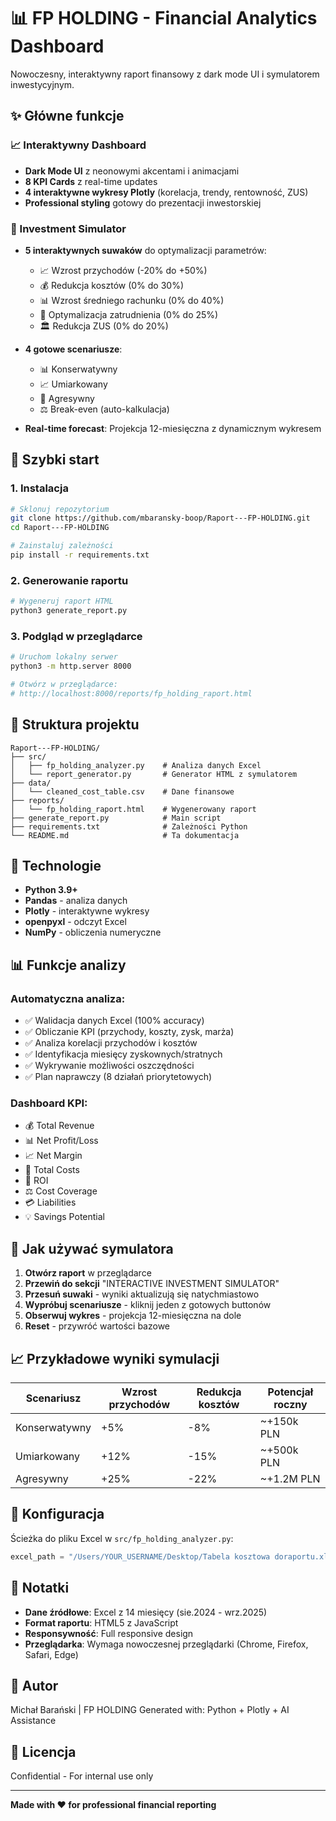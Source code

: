 # 📊 FP HOLDING - Financial Analytics Dashboard

Nowoczesny, interaktywny raport finansowy z dark mode UI i symulatorem inwestycyjnym.

## ✨ Główne funkcje

### 📈 Interaktywny Dashboard
- **Dark Mode UI** z neonowymi akcentami i animacjami
- **8 KPI Cards** z real-time updates
- **4 interaktywne wykresy Plotly** (korelacja, trendy, rentowność, ZUS)
- **Professional styling** gotowy do prezentacji inwestorskiej

### 🚀 Investment Simulator
- **5 interaktywnych suwaków** do optymalizacji parametrów:
  - 📈 Wzrost przychodów (-20% do +50%)
  - 💰 Redukcja kosztów (0% do 30%)
  - 📊 Wzrost średniego rachunku (0% do 40%)
  - 👥 Optymalizacja zatrudnienia (0% do 25%)
  - 🏛️ Redukcja ZUS (0% do 20%)

- **4 gotowe scenariusze**:
  - 📊 Konserwatywny
  - 📈 Umiarkowany
  - 🚀 Agresywny
  - ⚖️ Break-even (auto-kalkulacja)

- **Real-time forecast**: Projekcja 12-miesięczna z dynamicznym wykresem

## 🚀 Szybki start

### 1. Instalacja

```bash
# Sklonuj repozytorium
git clone https://github.com/mbaransky-boop/Raport---FP-HOLDING.git
cd Raport---FP-HOLDING

# Zainstaluj zależności
pip install -r requirements.txt
```

### 2. Generowanie raportu

```bash
# Wygeneruj raport HTML
python3 generate_report.py
```

### 3. Podgląd w przeglądarce

```bash
# Uruchom lokalny serwer
python3 -m http.server 8000

# Otwórz w przeglądarce:
# http://localhost:8000/reports/fp_holding_raport.html
```

## 📁 Struktura projektu

```
Raport---FP-HOLDING/
├── src/
│   ├── fp_holding_analyzer.py    # Analiza danych Excel
│   └── report_generator.py       # Generator HTML z symulatorem
├── data/
│   └── cleaned_cost_table.csv    # Dane finansowe
├── reports/
│   └── fp_holding_raport.html    # Wygenerowany raport
├── generate_report.py            # Main script
├── requirements.txt              # Zależności Python
└── README.md                     # Ta dokumentacja
```

## 🎨 Technologie

- **Python 3.9+**
- **Pandas** - analiza danych
- **Plotly** - interaktywne wykresy
- **openpyxl** - odczyt Excel
- **NumPy** - obliczenia numeryczne

## 📊 Funkcje analizy

### Automatyczna analiza:
- ✅ Walidacja danych Excel (100% accuracy)
- ✅ Obliczanie KPI (przychody, koszty, zysk, marża)
- ✅ Analiza korelacji przychodów i kosztów
- ✅ Identyfikacja miesięcy zyskownych/stratnych
- ✅ Wykrywanie możliwości oszczędności
- ✅ Plan naprawczy (8 działań priorytetowych)

### Dashboard KPI:
- 💰 Total Revenue
- 📊 Net Profit/Loss
- 📈 Net Margin
- 💸 Total Costs
- 🎯 ROI
- ⚖️ Cost Coverage
- 💳 Liabilities
- 💡 Savings Potential

## 🎯 Jak używać symulatora

1. **Otwórz raport** w przeglądarce
2. **Przewiń do sekcji** "INTERACTIVE INVESTMENT SIMULATOR"
3. **Przesuń suwaki** - wyniki aktualizują się natychmiastowo
4. **Wypróbuj scenariusze** - kliknij jeden z gotowych buttonów
5. **Obserwuj wykres** - projekcja 12-miesięczna na dole
6. **Reset** - przywróć wartości bazowe

## 📈 Przykładowe wyniki symulacji

| Scenariusz | Wzrost przychodów | Redukcja kosztów | Potencjał roczny |
|------------|-------------------|------------------|------------------|
| Konserwatywny | +5% | -8% | ~+150k PLN |
| Umiarkowany | +12% | -15% | ~+500k PLN |
| Agresywny | +25% | -22% | ~+1.2M PLN |

## 🔧 Konfiguracja

Ścieżka do pliku Excel w `src/fp_holding_analyzer.py`:

```python
excel_path = "/Users/YOUR_USERNAME/Desktop/Tabela kosztowa doraportu.xlsx"
```

## 📝 Notatki

- **Dane źródłowe**: Excel z 14 miesięcy (sie.2024 - wrz.2025)
- **Format raportu**: HTML5 z JavaScript
- **Responsywność**: Full responsive design
- **Przeglądarka**: Wymaga nowoczesnej przeglądarki (Chrome, Firefox, Safari, Edge)

## 🤝 Autor

Michał Barański | FP HOLDING
Generated with: Python + Plotly + AI Assistance

## 📄 Licencja

Confidential - For internal use only

---

**Made with ❤️ for professional financial reporting**
